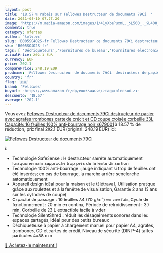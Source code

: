 ```yaml
---
layout: post
title: '18.57 % rabais sur Fellowes Destructeur de documents 79Ci  '
date: 2021-08-10 07:37:20
image: 'https://m.media-amazon.com/images/I/41yXbePuxmL._SL500_._SL400_.jpg'
comments: true
category: ofertas
author: 'tole.es'
slug: 'B005SO4O2S-fr Fellowes Destructeur de documents 79Ci destructeur de...'
sku: 'B005SO4O2S-fr'
tags: [ 'Déchiqueteurs','Fournitures de bureau','Fournitures électroniques','fellowes', ]
actualPrice: 202.1 EUR
currency: EUR
price: 202.1
comparePrice: 248.19 EUR
prodname: 'Fellowes Destructeur de documents 79Ci  destructeur de papier avec agrafes  trombones  carte de crédit et CD  coupe croisée  corbeille 23L  Capacité: 16 feuilles  100% anti-bourrage  noir  4679001'
country: 'fr'
flag: '🇫🇷'
brand: 'Fellowes'
buyurl: 'https://www.amazon.fr/dp/B005SO4O2S/?tag=tolees0d-21'
descuento: '18.57'
average: '202.1'
---
```


Vous avez [Fellowes Destructeur de documents 79Ci  destructeur de papier avec agrafes  trombones  carte de crédit et CD  coupe croisée  corbeille 23L  Capacité: 16 feuilles  100% anti-bourrage  noir  4679001](https://www.amazon.fr/dp/B005SO4O2S/?tag=tolees0d-21)  à  18.57 % de réduction, prix final  202.1 EUR (original: 248.19 EUR) ici:

[![Fellowes Destructeur de documents 79Ci  ](https://m.media-amazon.com/images/I/41yXbePuxmL._SL500_._SL400_.jpg)](https://www.amazon.fr/dp/B005SO4O2S/?tag=tolees0d-21)

ℹ️:

- Technologie SafeSense : le destructeur sarrête automatiquement lorsquune main sapproche trop près de la fente dinsertion
- Technologie 100% anti-bourrage : jauge indiquant si trop de feuilles ont été insérées; en cas de bourrage, la marche arrière senclenche automatiquement
- Appareil design idéal pour la maison et le télétravail, Utilisation pratique grâce aux roulettes et à la fenêtre de visualisation, Garantie 2 ans (5 ans sur les cylindres de coupe)
- Capacité de passage : 16 feuilles A4 (70 g/m²) en une fois, Cycle de fonctionnement : 20 min en continu, Période de refroidissement : 30 min, Corbeille de 23 L extractible facile à vider
- Technologie SilentShred : réduit les désagréments sonores dans les espaces partagés, idéal pour des petits bureaux
- Déchiqueteuse à papier à chargement manuel pour papier A4, agrafes, trombones, CD et cartes de crédit, Niveau de sécurité (DIN P-4) tailles particules 4x38 mm

[🛒 Achetez-le maintenant!!](https://www.amazon.fr/dp/B005SO4O2S/?tag=tolees0d-21)
